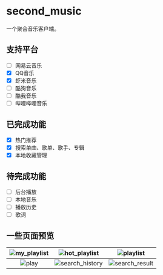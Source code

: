 # second_music
一个聚合音乐客户端。

## 支持平台
- [ ] 网易云音乐
- [x] QQ音乐
- [x] 虾米音乐
- [ ] 酷狗音乐
- [ ] 酷我音乐
- [ ] 哔哩哔哩音乐

## 已完成功能
- [x] 热门推荐
- [x] 搜索单曲、歌单、歌手、专辑
- [x] 本地收藏管理

## 待完成功能
- [ ] 后台播放
- [ ] 本地音乐
- [ ] 播放历史
- [ ] 歌词

## 一些页面预览
| ![my_playlist](https://github.com/cooaer/second_music/screenshots/my_playlist.png) | ![hot_playlist](https://github.com/cooaer/second_music/screenshots/hot_playlist.png) | ![playlist](https://github.com/cooaer/second_music/screenshots/playlist.png) |
| :------: | :------: | :------: |
| ![play](https://github.com/cooaer/second_music/screenshots/play.png) | ![search_history](https://github.com/cooaer/second_music/screenshots/search_history.png) | ![search_result](https://github.com/cooaer/second_music/screenshots/search_result.png) |